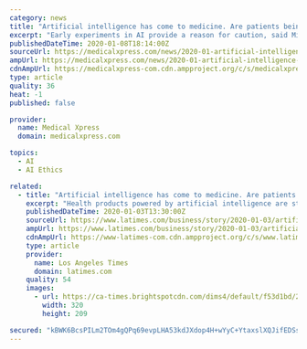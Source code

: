 ```yaml
---
category: news
title: "Artificial intelligence has come to medicine. Are patients being put at risk?"
excerpt: "Early experiments in AI provide a reason for caution, said Mildred Cho, a professor of pediatrics at Stanford's Center for Biomedical Ethics. Systems developed in one hospital often flop when deployed in a different facility, Cho said. Software used in the care of millions of Americans has been shown to discriminate against minorities."
publishedDateTime: 2020-01-08T18:14:00Z
sourceUrl: https://medicalxpress.com/news/2020-01-artificial-intelligence-medicine-patients.html
ampUrl: https://medicalxpress.com/news/2020-01-artificial-intelligence-medicine-patients.amp
cdnAmpUrl: https://medicalxpress-com.cdn.ampproject.org/c/s/medicalxpress.com/news/2020-01-artificial-intelligence-medicine-patients.amp
type: article
quality: 36
heat: -1
published: false

provider:
  name: Medical Xpress
  domain: medicalxpress.com

topics:
  - AI
  - AI Ethics

related:
  - title: "Artificial intelligence has come to medicine. Are patients being put at risk?"
    excerpt: "Health products powered by artificial intelligence are streaming into our lives, from virtual doctor apps to wearable sensors and drugstore chatbots. IBM boasted that its AI could “outthink cancer.” Others say computer systems that read X-rays will ..."
    publishedDateTime: 2020-01-03T13:30:00Z
    sourceUrl: https://www.latimes.com/business/story/2020-01-03/artificial-intelligence-healthcare
    ampUrl: https://www.latimes.com/business/story/2020-01-03/artificial-intelligence-healthcare?_amp=true
    cdnAmpUrl: https://www-latimes-com.cdn.ampproject.org/c/s/www.latimes.com/business/story/2020-01-03/artificial-intelligence-healthcare?_amp=true
    type: article
    provider:
      name: Los Angeles Times
      domain: latimes.com
    quality: 54
    images:
      - url: https://ca-times.brightspotcdn.com/dims4/default/f53d1bd/2147483647/strip/true/crop/1683x1099+136+0/resize/320x209!/quality/90/?url=https%3A%2F%2Fcalifornia-times-brightspot.s3.amazonaws.com%2F69%2F4f%2F1536dd600c9278807471271271c0%2Fla-1529344662-nf9nsa98qz-snap-image
        width: 320
        height: 209

secured: "kBWK6BcsPILm2TOm4gQPq69evpLHA53kdJXdop4H+wYyC+YtaxslXQJifEDSs/c55jZhHY4gFfyGzICELCGKKFycRG6KDcF2yCrKB+hsiRi7o/X/qlfQBMZxdgaofe4KgMdlPHKM9ephqsU8VJ7JY54HYsScSePprbIWbCZxGd7uGVpTx2e7uoFTosPaOqVZwcUIT7xEFR9RpKY3FeGa2WjvjhUx9JwU4Nrv/T5NULFSsePyVL0MxJXlFkjiaCuVaQIP/0LHCIBtlRbwmN3oigcfySb+n7c9dLm7LJrzZvYGdP3kXj1fICC55BwUgoPQW+tHsLOpQxKcFHjhAHJbiVuWHOd5nzUlZFyGC1IT+mdfzjdbW5ZT/i/8QXyz1hTi6J1rs5Su+QAKmmlg5RMU+6pd6X9iDOluoHjgLIT8ZayD59RGuMtsRpjb7CKTzkWnqmnSKnHJzTRs3p+W6kOqdw==;RmniW9wvHKBQq+SpSO141w=="
---
```


